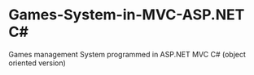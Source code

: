 # Games-System-in-MVC-ASP.NET C#
Games management System programmed in ASP.NET MVC C# (object oriented version)
